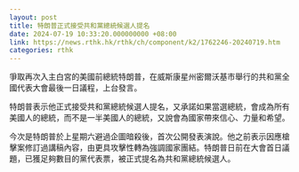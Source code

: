 ```yaml
---
layout: post
title: 特朗普正式接受共和黨總統候選人提名
date: 2024-07-19 10:33:20.000000000 +08:00
link: https://news.rthk.hk/rthk/ch/component/k2/1762246-20240719.htm
categories: rthk
---
```


爭取再次入主白宮的美國前總統特朗普，在威斯康星州密爾沃基市舉行的共和黨全國代表大會最後一日議程，上台發言。

特朗普表示他正式接受共和黨總統候選人提名，又承諾如果當選總統，會成為所有美國人的總統，而不是一半美國人的總統，又說會為國家帶來信心、力量和希望。

今次是特朗普於上星期六避過企圖暗殺後，首次公開發表演說。他之前表示因應槍擊案修訂過講稿內容，由更具攻擊性轉為強調國家團結。特朗普日前在大會首日議題，已獲足夠數目的黨代表票，被正式提名為共和黨總統候選人。

